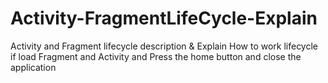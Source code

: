 # Activity-FragmentLifeCycle-Explain
Activity and Fragment lifecycle description &amp; Explain How to work lifecycle if load Fragment and Activity and Press the home button and close the application
